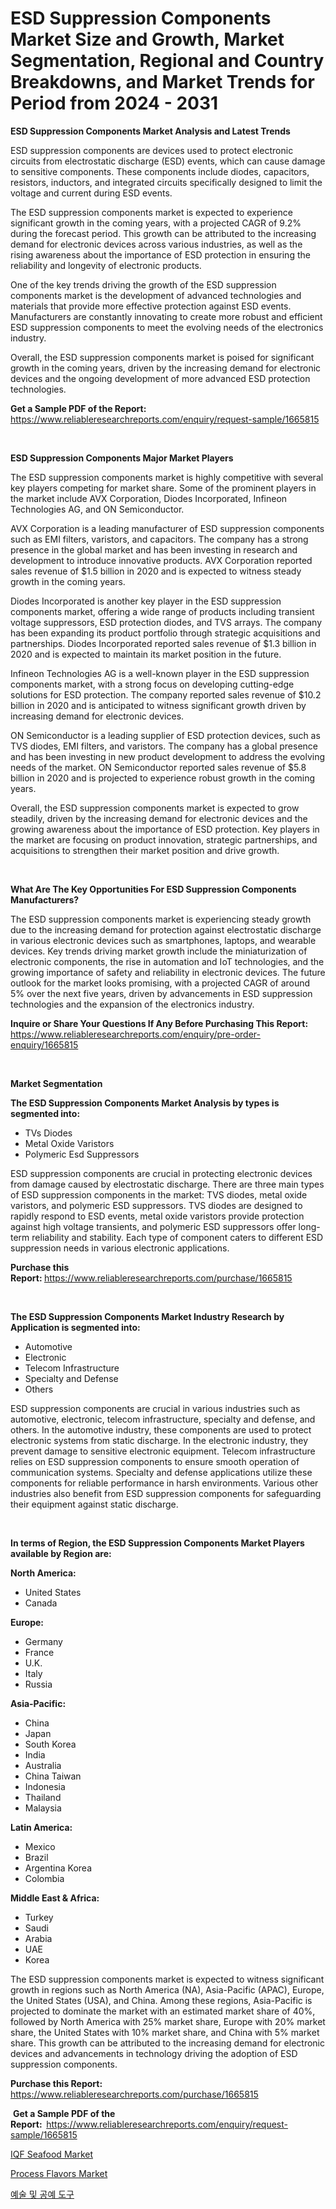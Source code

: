<p><h1>ESD Suppression Components Market Size and Growth, Market Segmentation, Regional and Country Breakdowns, and Market Trends for Period from 2024 -  2031</h1></p><p><strong>ESD Suppression Components Market Analysis and Latest Trends</strong></p>
<p><p>ESD suppression components are devices used to protect electronic circuits from electrostatic discharge (ESD) events, which can cause damage to sensitive components. These components include diodes, capacitors, resistors, inductors, and integrated circuits specifically designed to limit the voltage and current during ESD events.</p><p>The ESD suppression components market is expected to experience significant growth in the coming years, with a projected CAGR of 9.2% during the forecast period. This growth can be attributed to the increasing demand for electronic devices across various industries, as well as the rising awareness about the importance of ESD protection in ensuring the reliability and longevity of electronic products.</p><p>One of the key trends driving the growth of the ESD suppression components market is the development of advanced technologies and materials that provide more effective protection against ESD events. Manufacturers are constantly innovating to create more robust and efficient ESD suppression components to meet the evolving needs of the electronics industry.</p><p>Overall, the ESD suppression components market is poised for significant growth in the coming years, driven by the increasing demand for electronic devices and the ongoing development of more advanced ESD protection technologies.</p></p>
<p><strong>Get a Sample PDF of the Report:&nbsp;</strong> <a href="https://www.reliableresearchreports.com/enquiry/request-sample/1665815">https://www.reliableresearchreports.com/enquiry/request-sample/1665815</a></p>
<p>&nbsp;</p>
<p><strong>ESD Suppression Components Major Market Players</strong></p>
<p><p>The ESD suppression components market is highly competitive with several key players competing for market share. Some of the prominent players in the market include AVX Corporation, Diodes Incorporated, Infineon Technologies AG, and ON Semiconductor.</p><p>AVX Corporation is a leading manufacturer of ESD suppression components such as EMI filters, varistors, and capacitors. The company has a strong presence in the global market and has been investing in research and development to introduce innovative products. AVX Corporation reported sales revenue of $1.5 billion in 2020 and is expected to witness steady growth in the coming years.</p><p>Diodes Incorporated is another key player in the ESD suppression components market, offering a wide range of products including transient voltage suppressors, ESD protection diodes, and TVS arrays. The company has been expanding its product portfolio through strategic acquisitions and partnerships. Diodes Incorporated reported sales revenue of $1.3 billion in 2020 and is expected to maintain its market position in the future.</p><p>Infineon Technologies AG is a well-known player in the ESD suppression components market, with a strong focus on developing cutting-edge solutions for ESD protection. The company reported sales revenue of $10.2 billion in 2020 and is anticipated to witness significant growth driven by increasing demand for electronic devices.</p><p>ON Semiconductor is a leading supplier of ESD protection devices, such as TVS diodes, EMI filters, and varistors. The company has a global presence and has been investing in new product development to address the evolving needs of the market. ON Semiconductor reported sales revenue of $5.8 billion in 2020 and is projected to experience robust growth in the coming years.</p><p>Overall, the ESD suppression components market is expected to grow steadily, driven by the increasing demand for electronic devices and the growing awareness about the importance of ESD protection. Key players in the market are focusing on product innovation, strategic partnerships, and acquisitions to strengthen their market position and drive growth.</p></p>
<p>&nbsp;</p>
<p><strong>What Are The Key Opportunities For ESD Suppression Components Manufacturers?</strong></p>
<p><p>The ESD suppression components market is experiencing steady growth due to the increasing demand for protection against electrostatic discharge in various electronic devices such as smartphones, laptops, and wearable devices. Key trends driving market growth include the miniaturization of electronic components, the rise in automation and IoT technologies, and the growing importance of safety and reliability in electronic devices. The future outlook for the market looks promising, with a projected CAGR of around 5% over the next five years, driven by advancements in ESD suppression technologies and the expansion of the electronics industry.</p></p>
<p><strong>Inquire or Share Your Questions If Any Before Purchasing This Report:</strong> <a href="https://www.reliableresearchreports.com/enquiry/pre-order-enquiry/1665815">https://www.reliableresearchreports.com/enquiry/pre-order-enquiry/1665815</a></p>
<p>&nbsp;</p>
<p><strong>Market Segmentation</strong></p>
<p><strong>The ESD Suppression Components Market Analysis by types is segmented into:</strong></p>
<p><ul><li>TVs Diodes</li><li>Metal Oxide Varistors</li><li>Polymeric Esd Suppressors</li></ul></p>
<p><p>ESD suppression components are crucial in protecting electronic devices from damage caused by electrostatic discharge. There are three main types of ESD suppression components in the market: TVS diodes, metal oxide varistors, and polymeric ESD suppressors. TVS diodes are designed to rapidly respond to ESD events, metal oxide varistors provide protection against high voltage transients, and polymeric ESD suppressors offer long-term reliability and stability. Each type of component caters to different ESD suppression needs in various electronic applications.</p></p>
<p><strong>Purchase this Report:&nbsp;</strong><a href="https://www.reliableresearchreports.com/purchase/1665815">https://www.reliableresearchreports.com/purchase/1665815</a></p>
<p>&nbsp;</p>
<p><strong>The ESD Suppression Components Market Industry Research by Application is segmented into:</strong></p>
<p><ul><li>Automotive</li><li>Electronic</li><li>Telecom Infrastructure</li><li>Specialty and Defense</li><li>Others</li></ul></p>
<p><p>ESD suppression components are crucial in various industries such as automotive, electronic, telecom infrastructure, specialty and defense, and others. In the automotive industry, these components are used to protect electronic systems from static discharge. In the electronic industry, they prevent damage to sensitive electronic equipment. Telecom infrastructure relies on ESD suppression components to ensure smooth operation of communication systems. Specialty and defense applications utilize these components for reliable performance in harsh environments. Various other industries also benefit from ESD suppression components for safeguarding their equipment against static discharge.</p></p>
<p>&nbsp;</p>
<p><strong>In terms of Region, the ESD Suppression Components Market Players available by Region are:</strong></p>
<p>
    <p> <strong> North America: </strong>
        <ul>
            <li>United States</li>
            <li>Canada</li>
        </ul>
        </p> 
    <p> <strong> Europe: </strong>
        <ul>
            <li>Germany</li>
            <li>France</li>
            <li>U.K.</li>
            <li>Italy</li>
            <li>Russia</li>
        </ul>
        </p> 
    <p> <strong> Asia-Pacific: </strong>
        <ul>
            <li>China</li>
            <li>Japan</li>
            <li>South Korea</li>
            <li>India</li>
            <li>Australia</li>
            <li>China Taiwan</li>
            <li>Indonesia</li>
            <li>Thailand</li>
            <li>Malaysia</li>
        </ul>
        </p> 
    <p> <strong> Latin America: </strong>
        <ul>
            <li>Mexico</li>
            <li>Brazil</li>
            <li>Argentina Korea</li>
            <li>Colombia</li>
        </ul>
        </p> 
    <p> <strong> Middle East & Africa: </strong>
        <ul>
            <li>Turkey</li>
            <li>Saudi</li>
            <li>Arabia</li>
            <li>UAE</li>
            <li>Korea</li>
        </ul>
    </p>
    </p>
<p><p>The ESD suppression components market is expected to witness significant growth in regions such as North America (NA), Asia-Pacific (APAC), Europe, the United States (USA), and China. Among these regions, Asia-Pacific is projected to dominate the market with an estimated market share of 40%, followed by North America with 25% market share, Europe with 20% market share, the United States with 10% market share, and China with 5% market share. This growth can be attributed to the increasing demand for electronic devices and advancements in technology driving the adoption of ESD suppression components.</p></p>
<p><strong>Purchase this Report: </strong><a href="https://www.reliableresearchreports.com/purchase/1665815">https://www.reliableresearchreports.com/purchase/1665815</a></p>
<p>&nbsp;<strong>Get a Sample PDF of the Report:&nbsp;&nbsp;</strong><a href="https://www.reliableresearchreports.com/enquiry/request-sample/1665815">https://www.reliableresearchreports.com/enquiry/request-sample/1665815</a></p>
<p><strong></strong></p>
<p><p><a href="https://view.publitas.com/reportprime-1/iqf-seafood-market-size-reflecting-a-forecast-till-2031-market-by-type-by-application-and-by-geography/">IQF Seafood Market</a></p><p><a href="https://view.publitas.com/reportprime-1/process-flavors-market-with-the-goal-of-estimating-the-market-size-and-future-growth-potential-of-various-market-segments-based-on-component-applications-end-user-and-region/">Process Flavors Market</a></p><p><a href="https://github.com/laholand/Market-Research-Report-List-3/blob/main/575783120.md">예술 및 공예 도구</a></p></p>
